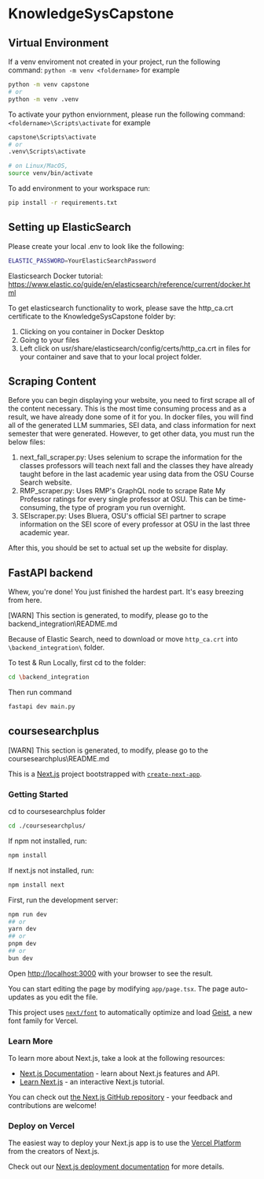 # KnowledgeSysCapstone

## Virtual Environment

If a venv enviroment not created in your project, run the following command:
`python -m venv <foldername>`
for example

```sh
python -m venv capstone
# or
python -m venv .venv
```

To activate your python enviornment, please run the following command:
`<foldername>\Scripts\activate`
for example

```sh
capstone\Scripts\activate
# or
.venv\Scripts\activate

# on Linux/MacOS,
source venv/bin/activate
```

To add environment to your workspace run:

```sh
pip install -r requirements.txt
```

## Setting up ElasticSearch

Please create your local .env to look like the following:

```sh
ELASTIC_PASSWORD=YourElasticSearchPassword
```

Elasticsearch Docker tutorial: <https://www.elastic.co/guide/en/elasticsearch/reference/current/docker.html>

To get elasticsearch functionality to work, please save the http_ca.crt certificate to the KnowledgeSysCapstone folder by:

1. Clicking on you container in Docker Desktop
2. Going to your files
3. Left click on usr/share/elasticsearch/config/certs/http_ca.crt in files for your container and save that to your local project folder.

## Scraping Content

Before you can begin displaying your website, you need to first scrape all of the content necessary. This is the most time consuming process and as a result, we have already done some of it for you. In docker files, you will find all of the generated LLM summaries, SEI data, and class information for next semester that were generated. However, to get other data, you must run the below files:

1) next_fall_scraper.py: Uses selenium to scrape the information for the classes professors will teach next fall and the classes they have already taught before in the last academic year using data from the OSU Course Search website.
2) RMP_scraper.py: Uses RMP's GraphQL node to scrape Rate My Professor ratings for every single professor at OSU. This can be time-consuming, the type of program you run overnight.
3) SEIscraper.py: Uses Bluera, OSU's official SEI partner to scrape information on the SEI score of every professor at OSU in the last three academic year. 

After this, you should be set to actual set up the website for display. 

## FastAPI backend
Whew, you're done! You just finished the hardest part. It's easy breezing from here. 

[WARN] This section is generated, to modify, please go to the backend_integration\README.md

Because of Elastic Search, need to download or move `http_ca.crt` into `\backend_integration\` folder.

To test & Run Locally, first cd to the folder:

```bash
cd \backend_integration
```

Then run command

```bash
fastapi dev main.py
```

## coursesearchplus

[WARN] This section is generated, to modify, please go to the coursesearchplus\README.md

This is a [Next.js](https://nextjs.org) project bootstrapped with [`create-next-app`](https://nextjs.org/docs/app/api-reference/cli/create-next-app).

### Getting Started

cd to coursesearchplus folder

```bash
cd ./coursesearchplus/
```

If npm not installed, run:

```bash
npm install
```

If next.js not installed, run:

```bash
npm install next
```

First, run the development server:

```bash
npm run dev
## or
yarn dev
## or
pnpm dev
## or
bun dev
```

Open [http://localhost:3000](http://localhost:3000) with your browser to see the result.

You can start editing the page by modifying `app/page.tsx`. The page auto-updates as you edit the file.

This project uses [`next/font`](https://nextjs.org/docs/app/building-your-application/optimizing/fonts) to automatically optimize and load [Geist](https://vercel.com/font), a new font family for Vercel.

### Learn More

To learn more about Next.js, take a look at the following resources:

- [Next.js Documentation](https://nextjs.org/docs) - learn about Next.js features and API.
- [Learn Next.js](https://nextjs.org/learn) - an interactive Next.js tutorial.

You can check out [the Next.js GitHub repository](https://github.com/vercel/next.js) - your feedback and contributions are welcome!

### Deploy on Vercel

The easiest way to deploy your Next.js app is to use the [Vercel Platform](https://vercel.com/new?utm_medium=default-template&filter=next.js&utm_source=create-next-app&utm_campaign=create-next-app-readme) from the creators of Next.js.

Check out our [Next.js deployment documentation](https://nextjs.org/docs/app/building-your-application/deploying) for more details.

